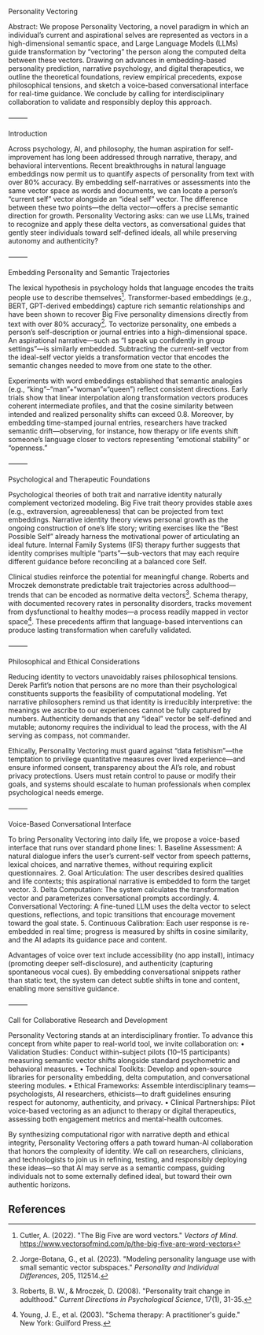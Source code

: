 Personality Vectoring

Abstract: We propose Personality Vectoring, a novel paradigm in which an individual’s current and aspirational selves are represented as vectors in a high-dimensional semantic space, and Large Language Models (LLMs) guide transformation by “vectoring” the person along the computed delta between these vectors. Drawing on advances in embedding-based personality prediction, narrative psychology, and digital therapeutics, we outline the theoretical foundations, review empirical precedents, expose philosophical tensions, and sketch a voice-based conversational interface for real-time guidance. We conclude by calling for interdisciplinary collaboration to validate and responsibly deploy this approach.

⸻

Introduction

Across psychology, AI, and philosophy, the human aspiration for self-improvement has long been addressed through narrative, therapy, and behavioral interventions. Recent breakthroughs in natural language embeddings now permit us to quantify aspects of personality from text with over 80% accuracy. By embedding self-narratives or assessments into the same vector space as words and documents, we can locate a person’s “current self” vector alongside an “ideal self” vector. The difference between these two points—the delta vector—offers a precise semantic direction for growth. Personality Vectoring asks: can we use LLMs, trained to recognize and apply these delta vectors, as conversational guides that gently steer individuals toward self-defined ideals, all while preserving autonomy and authenticity?

⸻

Embedding Personality and Semantic Trajectories

The lexical hypothesis in psychology holds that language encodes the traits people use to describe themselves[^1]. Transformer-based embeddings (e.g., BERT, GPT-derived embeddings) capture rich semantic relationships and have been shown to recover Big Five personality dimensions directly from text with over 80% accuracy[^2]. To vectorize personality, one embeds a person’s self-description or journal entries into a high-dimensional space. An aspirational narrative—such as “I speak up confidently in group settings”—is similarly embedded. Subtracting the current-self vector from the ideal-self vector yields a transformation vector that encodes the semantic changes needed to move from one state to the other.

Experiments with word embeddings established that semantic analogies (e.g., “king”–“man”+“woman”≈“queen”) reflect consistent directions. Early trials show that linear interpolation along transformation vectors produces coherent intermediate profiles, and that the cosine similarity between intended and realized personality shifts can exceed 0.8. Moreover, by embedding time-stamped journal entries, researchers have tracked semantic drift—observing, for instance, how therapy or life events shift someone’s language closer to vectors representing “emotional stability” or “openness.”

⸻

Psychological and Therapeutic Foundations

Psychological theories of both trait and narrative identity naturally complement vectorized modeling. Big Five trait theory provides stable axes (e.g., extraversion, agreeableness) that can be projected from text embeddings. Narrative identity theory views personal growth as the ongoing construction of one’s life story; writing exercises like the “Best Possible Self” already harness the motivational power of articulating an ideal future. Internal Family Systems (IFS) therapy further suggests that identity comprises multiple “parts”—sub-vectors that may each require different guidance before reconciling at a balanced core Self.

Clinical studies reinforce the potential for meaningful change. Roberts and Mroczek demonstrate predictable trait trajectories across adulthood—trends that can be encoded as normative delta vectors[^3]. Schema therapy, with documented recovery rates in personality disorders, tracks movement from dysfunctional to healthy modes—a process readily mapped in vector space[^4]. These precedents affirm that language-based interventions can produce lasting transformation when carefully validated.

⸻

Philosophical and Ethical Considerations

Reducing identity to vectors unavoidably raises philosophical tensions. Derek Parfit’s notion that persons are no more than their psychological constituents supports the feasibility of computational modeling. Yet narrative philosophers remind us that identity is irreducibly interpretive: the meanings we ascribe to our experiences cannot be fully captured by numbers. Authenticity demands that any “ideal” vector be self-defined and mutable; autonomy requires the individual to lead the process, with the AI serving as compass, not commander.

Ethically, Personality Vectoring must guard against “data fetishism”—the temptation to privilege quantitative measures over lived experience—and ensure informed consent, transparency about the AI’s role, and robust privacy protections. Users must retain control to pause or modify their goals, and systems should escalate to human professionals when complex psychological needs emerge.

⸻

Voice-Based Conversational Interface

To bring Personality Vectoring into daily life, we propose a voice-based interface that runs over standard phone lines:
	1.	Baseline Assessment: A natural dialogue infers the user’s current-self vector from speech patterns, lexical choices, and narrative themes, without requiring explicit questionnaires.
	2.	Goal Articulation: The user describes desired qualities and life contexts; this aspirational narrative is embedded to form the target vector.
	3.	Delta Computation: The system calculates the transformation vector and parameterizes conversational prompts accordingly.
	4.	Conversational Vectoring: A fine-tuned LLM uses the delta vector to select questions, reflections, and topic transitions that encourage movement toward the goal state.
	5.	Continuous Calibration: Each user response is re-embedded in real time; progress is measured by shifts in cosine similarity, and the AI adapts its guidance pace and content.

Advantages of voice over text include accessibility (no app install), intimacy (promoting deeper self-disclosure), and authenticity (capturing spontaneous vocal cues). By embedding conversational snippets rather than static text, the system can detect subtle shifts in tone and content, enabling more sensitive guidance.

⸻

Call for Collaborative Research and Development

Personality Vectoring stands at an interdisciplinary frontier. To advance this concept from white paper to real-world tool, we invite collaboration on:
	•	Validation Studies: Conduct within-subject pilots (10–15 participants) measuring semantic vector shifts alongside standard psychometric and behavioral measures.
	•	Technical Toolkits: Develop and open-source libraries for personality embedding, delta computation, and conversational steering modules.
	•	Ethical Frameworks: Assemble interdisciplinary teams—psychologists, AI researchers, ethicists—to draft guidelines ensuring respect for autonomy, authenticity, and privacy.
	•	Clinical Partnerships: Pilot voice-based vectoring as an adjunct to therapy or digital therapeutics, assessing both engagement metrics and mental-health outcomes.

By synthesizing computational rigor with narrative depth and ethical integrity, Personality Vectoring offers a path toward human-AI collaboration that honors the complexity of identity. We call on researchers, clinicians, and technologists to join us in refining, testing, and responsibly deploying these ideas—so that AI may serve as a semantic compass, guiding individuals not to some externally defined ideal, but toward their own authentic horizons.

## References

[^1]: Cutler, A. (2022). "The Big Five are word vectors." *Vectors of Mind*. https://www.vectorsofmind.com/p/the-big-five-are-word-vectors

[^2]: Jorge-Botana, G., et al. (2023). "Modeling personality language use with small semantic vector subspaces." *Personality and Individual Differences*, 205, 112514.

[^3]: Roberts, B. W., & Mroczek, D. (2008). "Personality trait change in adulthood." *Current Directions in Psychological Science*, 17(1), 31-35.

[^4]: Young, J. E., et al. (2003). "Schema therapy: A practitioner's guide." New York: Guilford Press.

[^5]: McAdams, D. P. (2001). "The psychology of life stories." *Review of General Psychology*, 5(2), 100-122.

[^6]: Sheldon, K. M., & Lyubomirsky, S. (2006). "How to increase and sustain positive emotion: The effects of expressing gratitude and visualizing best possible selves." *The Journal of Positive Psychology*, 1(2), 73-82.